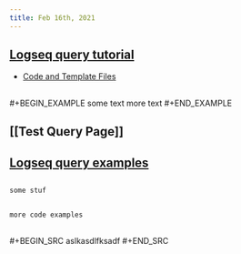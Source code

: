 ```yaml
---
title: Feb 16th, 2021
---
```


## [Logseq query tutorial](https://www.loom.com/share/d007932e94db4b4981cca606bebdb54a)
- [Code and Template Files](https://gist.github.com/tiensonqin/b319e19e6a1ef4659f24bb3b71d3d025)
##
#+BEGIN_EXAMPLE
some text
more text
#+END_EXAMPLE
## [[Test Query Page]]
## [Logseq query examples](https://logseq.github.io/#/page/Queries)
##
```text
some stuf
```
##
```
more code examples
```
##
#+BEGIN_SRC 
aslkasdlfksadf
#+END_SRC
